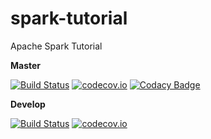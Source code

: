 # spark-tutorial
Apache Spark Tutorial

**Master**

[![Build Status](https://travis-ci.org/lcappuccio/spark-tutorial.svg?branch=master)](https://travis-ci.org/lcappuccio/spark-tutorial)
[![codecov.io](https://codecov.io/github/lcappuccio/spark-tutorial/coverage.svg?branch=master)](https://codecov.io/github/lcappuccio/spark-tutorial?branch=master)
[![Codacy Badge](https://api.codacy.com/project/badge/grade/48a360a22cf84d7485df087718b48f9c)](https://www.codacy.com/app/leo_4/spark-tutorial)

**Develop**

[![Build Status](https://travis-ci.org/lcappuccio/spark-tutorial.svg?branch=develop)](https://travis-ci.org/lcappuccio/spark-tutorial)
[![codecov.io](https://codecov.io/github/lcappuccio/spark-tutorial/coverage.svg?branch=develop)](https://codecov.io/github/lcappuccio/spark-tutorial?branch=develop)